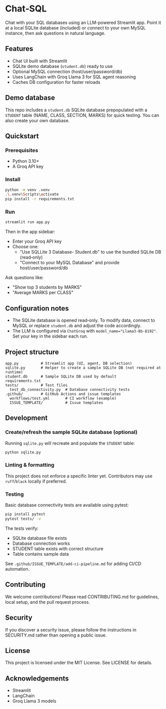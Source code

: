 # Chat‑SQL

Chat with your SQL databases using an LLM-powered Streamlit app. Point it at a local SQLite database (included) or connect to your own MySQL instance, then ask questions in natural language.

## Features
- Chat UI built with Streamlit
- SQLite demo database (`student.db`) ready to use
- Optional MySQL connection (host/user/password/db)
- Uses LangChain with Groq Llama 3 for SQL agent reasoning
- Caches DB configuration for faster reloads

## Demo database
This repo includes a `student.db` SQLite database prepopulated with a `STUDENT` table (NAME, CLASS, SECTION, MARKS) for quick testing. You can also create your own database.

## Quickstart

### Prerequisites
- Python 3.10+
- A Groq API key

### Install

```bash
python -m venv .venv
.\.venv\Scripts\activate
pip install -r requirements.txt
```

### Run

```bash
streamlit run app.py
```

Then in the app sidebar:
- Enter your Groq API key
- Choose one:
  - "Use SQLLite 3 Database- Student.db" to use the bundled SQLite DB (read‑only)
  - "Connect to your MySQL Database" and provide host/user/password/db

Ask questions like:
- "Show top 3 students by MARKS"
- "Average MARKS per CLASS"

## Configuration notes
- The SQLite database is opened read‑only. To modify data, connect to MySQL or replace `student.db` and adjust the code accordingly.
- The LLM is configured via `ChatGroq` with `model_name="Llama3-8b-8192"`. Set your key in the sidebar each run.

## Project structure

```text
app.py          # Streamlit app (UI, agent, DB selection)
sqlite.py       # Helper to create a sample SQLite DB (not required at runtime)
student.db      # Sample SQLite DB used by default
requirements.txt
tests/          # Test files
  test_db_connectivity.py  # Database connectivity tests
.github/        # GitHub Actions and issue templates
  workflows/test.yml       # CI workflow (example)
  ISSUE_TEMPLATE/          # Issue templates
```

## Development

### Create/refresh the sample SQLite database (optional)
Running `sqlite.py` will recreate and populate the `STUDENT` table:

```bash
python sqlite.py
```

### Linting & formatting
This project does not enforce a specific linter yet. Contributors may use `ruff`/`black` locally if preferred.

### Testing
Basic database connectivity tests are available using pytest:

```bash
pip install pytest
pytest tests/ -v
```

The tests verify:
- SQLite database file exists
- Database connection works
- STUDENT table exists with correct structure
- Table contains sample data

See `.github/ISSUE_TEMPLATE/add-ci-pipeline.md` for adding CI/CD automation.

## Contributing
We welcome contributions! Please read CONTRIBUTING.md for guidelines, local setup, and the pull request process.

## Security
If you discover a security issue, please follow the instructions in SECURITY.md rather than opening a public issue.

## License
This project is licensed under the MIT License. See LICENSE for details.

## Acknowledgements
- Streamlit
- LangChain
- Groq Llama 3 models
